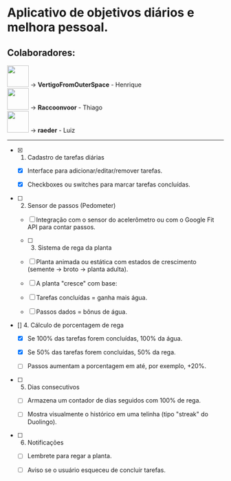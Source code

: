 # Aplicativo de objetivos diários e melhora pessoal.

## Colaboradores:
<img src="https://github.com/user-attachments/assets/d7b34f4e-3c38-4b09-8bd5-53013e94348b" style="width:50px; height:50px;"> -> **VertigoFromOuterSpace** - Henrique <br>
<img src="https://github.com/user-attachments/assets/c88bd63d-f727-418c-ad73-6e2c2a8aba5b" style="width:50px; height:50px;"> -> **Raccoonvoor** - Thiago <br>
<img src="https://github.com/user-attachments/assets/c97afebf-5066-41cd-b48a-ba1eb3ebd1f5" style="width:50px; height:50px;"> -> **raeder** - Luiz <br>

---

- [x] 1. Cadastro de tarefas diárias

  - [x] Interface para adicionar/editar/remover tarefas.

  - [x] Checkboxes ou switches para marcar tarefas concluídas.

- [ ] 2. Sensor de passos (Pedometer)

  - [ ] Integração com o sensor do acelerômetro ou com o Google Fit API para contar passos.

  - [ ] 3. Sistema de rega da planta

  - [ ] Planta animada ou estática com estados de crescimento (semente → broto → planta adulta).

  - [ ] A planta "cresce" com base:

  - [ ] Tarefas concluídas = ganha mais água.

  - [ ] Passos dados = bônus de água.

- [] 4. Cálculo de porcentagem de rega

  - [x] Se 100% das tarefas forem concluídas, 100% da água.

  - [x] Se 50% das tarefas forem concluídas, 50% da rega.

  - [ ] Passos aumentam a porcentagem em até, por exemplo, +20%.

- [ ] 5. Dias consecutivos

  - [ ] Armazena um contador de dias seguidos com 100% de rega.

  - [ ] Mostra visualmente o histórico em uma telinha (tipo "streak" do Duolingo).

- [ ] 6. Notificações

  - [ ] Lembrete para regar a planta.

  - [ ] Aviso se o usuário esqueceu de concluir tarefas.
